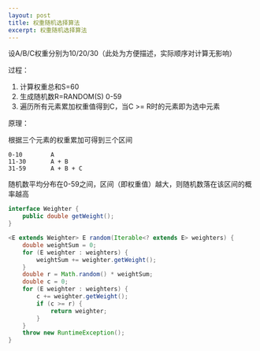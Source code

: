 ```yaml
---
layout: post
title: 权重随机选择算法
excerpt: 权重随机选择算法
---
```


设A/B/C权重分别为10/20/30（此处为方便描述，实际顺序对计算无影响）

过程：

1. 计算权重总和S=60
2. 生成随机数R=RANDOM(S) 0-59
3. 遍历所有元素累加权重值得到C，当C >= R时的元素即为选中元素

原理：

根据三个元素的权重累加可得到三个区间

```
0-10        A
11-30       A + B
31-59       A + B + C
```

随机数平均分布在0-59之间，区间（即权重值）越大，则随机数落在该区间的概率越高


```java
interface Weighter {
    public double getWeight();
}
```

```java
<E extends Weighter> E random(Iterable<? extends E> weighters) {
    double weightSum = 0;
    for (E weighter : weighters) {
        weightSum += weighter.getWeight();
    }
    double r = Math.random() * weightSum;
    double c = 0;
    for (E weighter : weighters) {
        c += weighter.getWeight();
        if (c >= r) {
            return weighter;
        }
    }
    throw new RuntimeException();
}

```